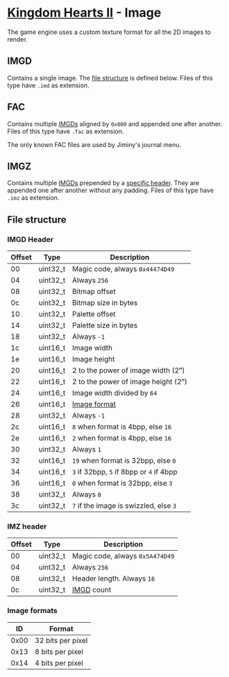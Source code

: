 # [Kingdom Hearts II](../../index.md) - Image

The game engine uses a custom texture format for all the 2D images to render.

## IMGD

Contains a single image. The [file structure](#file-structure) is defined below. Files of this type have `.imd` as extension.

## FAC

Contains multiple [IMGDs](#imgd) aligned by `0x800` and appended one after another. Files of this type have `.fac` as extension.

The only known FAC files are used by Jiminy's journal menu.

## IMGZ

Contains multiple [IMGDs](#imgd) prepended by a [specific header](#imz-header). They are appended one after another without any padding. Files of this type have `.imz` as extension.

## File structure

### IMGD Header

| Offset | Type | Description |
|--------|------|-------------|
| 00 | uint32_t | Magic code, always `0x44474D49`
| 04 | uint32_t | Always `256`
| 08 | uint32_t | Bitmap offset
| 0c | uint32_t | Bitmap size in bytes
| 10 | uint32_t | Palette offset
| 14 | uint32_t | Palette size in bytes
| 18 | uint32_t | Always `-1`
| 1c | uint16_t | Image width
| 1e | uint16_t | Image height
| 20 | uint16_t | 2 to the power of image width (2ⁿ)
| 22 | uint16_t | 2 to the power of image height (2ⁿ)
| 24 | uint16_t | Image width divided by `64`
| 26 | uint16_t | [Image format](#image-formats)
| 28 | uint32_t | Always `-1`
| 2c | uint16_t | `8` when format is 4bpp, else `16`
| 2e | uint16_t | `2` when format is 4bpp, else `16`
| 30 | uint32_t | Always `1`
| 32 | uint16_t | `19` when format is 32bpp, else `0`
| 34 | uint16_t | `3` if 32bpp, `5` if 8bpp or `4` if 4bpp
| 36 | uint16_t | `0` when format is 32bpp, else `3`
| 38 | uint32_t | Always `0`
| 3c | uint32_t | `7` if the image is swizzled, else `3`

### IMZ header

| Offset | Type | Description |
|--------|------|-------------|
| 00 | uint32_t | Magic code, always `0x5A474D49`
| 04 | uint32_t | Always `256`
| 08 | uint32_t | Header length. Always `16`
| 0c | uint32_t | [IMGD](#imgd) count

### Image formats

| ID   | Format
|------|--------
| 0x00 | 32 bits per pixel
| 0x13 | 8 bits per pixel
| 0x14 | 4 bits per pixel
